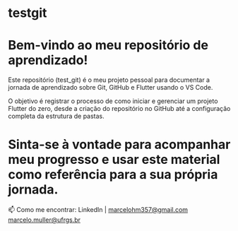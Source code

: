 # testgit

# Bem-vindo ao meu repositório de aprendizado!
Este repositório (test_git) é o meu projeto pessoal para documentar a jornada de aprendizado sobre Git, GitHub e Flutter usando o VS Code.

O objetivo é registrar o processo de como iniciar e gerenciar um projeto Flutter do zero, desde a criação do repositório no GitHub até a configuração completa da estrutura de pastas.

# Sinta-se à vontade para acompanhar meu progresso e usar este material como referência para a sua própria jornada.

📫 Como me encontrar: LinkedIn | marcelohm357@gmail.com marcelo.muller@ufrgs.br
